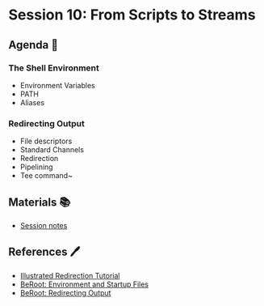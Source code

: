 # Session 10: From Scripts to Streams

## Agenda 🚀
### The Shell Environment
- Environment Variables
- PATH
- Aliases
### Redirecting Output
- File descriptors
- Standard Channels
- Redirection
- Pipelining
- Tee command~

## Materials 📚

- [Session notes](Session_10.md)

## References 🖊️
- [Illustrated Redirection Tutorial](https://web.archive.org/web/20230315225157/https://wiki.bash-hackers.org/howto/redirection_tutorial)
- [BeRoot: Environment and Startup Files](https://github.com/Open-Source-Community/BeRoot/tree/main/Environment%20&%20Startup%20Files)
- [BeRoot: Redirecting Output](https://github.com/Open-Source-Community/BeRoot/tree/main/Redirecting%20Output)
